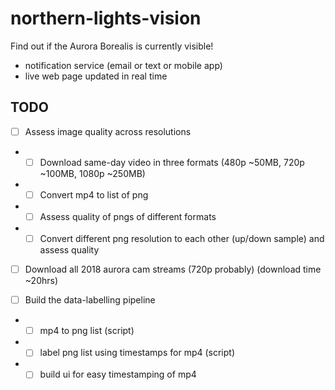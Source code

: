 # northern-lights-vision

Find out if the Aurora Borealis is currently visible!

* notification service (email or text or mobile app)
* live web page updated in real time

## TODO

- [ ] Assess image quality across resolutions
- - [ ] Download same-day video in three formats (480p ~50MB, 720p ~100MB, 1080p ~250MB)
- - [ ] Convert mp4 to list of png
- - [ ] Assess quality of pngs of different formats
- - [ ] Convert different png resolution to each other (up/down sample) and assess quality

- [ ] Download all 2018 aurora cam streams (720p probably) (download time ~20hrs)

- [ ] Build the data-labelling pipeline
- - [ ] mp4 to png list (script)
- - [ ] label png list using timestamps for mp4 (script)
- - [ ] build ui for easy timestamping of mp4

